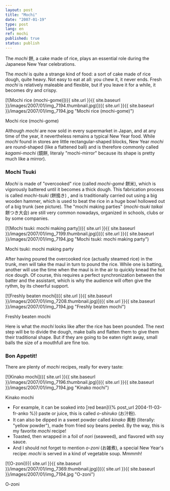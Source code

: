 ```yaml
---
layout: post
title: "Mochi"
date: "2007-01-19"
type: post
lang: en
ref: mochi
published: true
status: publish
---
```




The _mochi_ 餅, a cake made of rice, plays an essential role during the Japanese New Year celebrations.

 

The _mochi_ is quite a strange kind of food: a sort of cake made of rice dough, quite heavy. Not easy to eat at all: you chew it, it never ends. Fresh _mochi_ is relatively maleable and flexible, but if you leave it for a while, it becomes dry and crispy.

[![Mochi rice (mochi-gome)]({{ site.url }}{{ site.baseurl }}/images/2007/01/img_7194.thumbnail.jpg)]({{ site.url }}{{ site.baseurl }}/images/2007/01/img_7194.jpg "Mochi rice (mochi-gome)")

Mochi rice (mochi-gome)

Although _mochi_ are now sold in every supermarket in Japan, and at any time of the year, it nevertheless remains a typical New Year food. While _mochi_ found in stores are little rectangular-shaped blocks, New Year _mochi_ are round-shaped (like a flattened ball) and is therefore commonly called _kagami-mochi_ (鏡餅, literaly "mochi-mirror" because its shape is pretty much like a mirror).

### Mochi Tsuki

_Mochi_ is made of "overcooked" rice (called _mochi-gomé_ 餅米), which is vigorously battered until it becomes a thick dough. This fabrication process is called _mochi-tsuki_ (餅搗き) , and is traditionally carried out using a big wooden hammer, which is used to beat the rice in a huge bowl hollowed out of a big trunk (see picture). The "mochi making parties" (_mochi-tsuki taikai_ 餅つき大会) are still very common nowadays, organized in schools, clubs or by some companies.

[![Mochi tsuki: mochi making party]({{ site.url }}{{ site.baseurl }}/images/2007/01/img_7199.thumbnail.jpg)]({{ site.url }}{{ site.baseurl }}/images/2007/01/img_7194.jpg "Mochi tsuki: mochi making party")

Mochi tsuki: mochi making party

After having poured the overcooked rice (actually steamed rice) in the trunk, men will take the maul in turn to pound the rice. While one is batting, another will use the time when the maul is in the air to quickly knead the hot rice dough. Of course, this requires a perfect synchronization between the batter and the assistant, which is why the audience will often give the rythm, by its cheerful support.

[![Freshly beaten mochi]({{ site.url }}{{ site.baseurl }}/images/2007/01/img_7208.thumbnail.jpg)]({{ site.url }}{{ site.baseurl }}/images/2007/01/img_7194.jpg "Freshly beaten mochi")

Freshly beaten mochi

Here is what the _mochi_ looks like after the rice has been pounded. The next step will be to divide the dough, make balls and flatten them to give them their traditional shape. But if they are going to be eaten right away, small balls the size of a mouthfull are fine too.

### Bon Appetit!

There are plenty of _mochi_ recipes, really for every taste:

[![Kinako mochi]({{ site.url }}{{ site.baseurl }}/images/2007/01/img_7196.thumbnail.jpg)]({{ site.url }}{{ site.baseurl }}/images/2007/01/img_7194.jpg "Kinako mochi")

Kinako mochi

- For example, it can be soaked into [red bean]({% post_url 2004-11-03-fr-anko %}) paste or juice, this is called _o-shiruko_ (お汁粉).
- It can also be dipped in a sweet powder called _kinako_ 黄粉 (literally: "yellow powder"), made from fried soy beans peeled. By the way, this is my favorite _mochi_ recipe!
- Toasted, then wrapped in a foil of _nori_ (seaweed), and flavored with soy sauce.
- And I should not forget to mention _o-zoni_ (お雑煮), a special New Year's recipe: _mochi_ is served in a kind of vegetable soup. Mmmmh!

[![O-zoni]({{ site.url }}{{ site.baseurl }}/images/2007/01/img_7369.thumbnail.jpg)]({{ site.url }}{{ site.baseurl }}/images/2007/01/img_7194.jpg "O-zoni")

O-zoni


